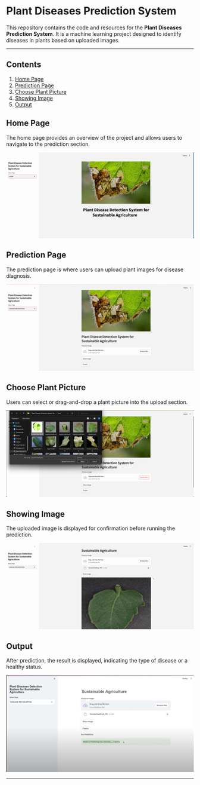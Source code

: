 # Plant Diseases Prediction System

This repository contains the code and resources for the **Plant Diseases Prediction System**. It is a machine learning project designed to identify diseases in plants based on uploaded images.

---

## Contents

1. [Home Page](#home-page)
2. [Prediction Page](#prediction-page)
3. [Choose Plant Picture](#choose-plant-picture)
4. [Showing Image](#showing-image)
5. [Output](#output)


## Home Page

The home page provides an overview of the project and allows users to navigate to the prediction section.

![Home Page](https://github.com/adityakishor1/Edunet-Plant-Disease-Detection-System-for-Sustainable-Agriculture/blob/d0335817308d7b414c5fe311abbaa71883d1b43c/Plant%20Disease%20Detection%20System%20for%20Sustainable%20Agriculture/output%20screenshots/1Home.png)


## Prediction Page

The prediction page is where users can upload plant images for disease diagnosis.

![Prediction Page](https://github.com/adityakishor1/Edunet-Plant-Disease-Detection-System-for-Sustainable-Agriculture/blob/9169c8ecba8b52ba08be31f35383c99c03dca71b/Plant%20Disease%20Detection%20System%20for%20Sustainable%20Agriculture/output%20screenshots/2Prediction%20page.png)

## Choose Plant Picture

Users can select or drag-and-drop a plant picture into the upload section.

![Choose Plant Picture](https://github.com/adityakishor1/Edunet-Plant-Disease-Detection-System-for-Sustainable-Agriculture/blob/d9df5c6e81daa73d7ba40202e49f9a13196ad3ba/Plant%20Disease%20Detection%20System%20for%20Sustainable%20Agriculture/output%20screenshots/3chooseplantpic.png)


## Showing Image

The uploaded image is displayed for confirmation before running the prediction.

![Showing Image](https://github.com/adityakishor1/Edunet-Plant-Disease-Detection-System-for-Sustainable-Agriculture/blob/d9df5c6e81daa73d7ba40202e49f9a13196ad3ba/Plant%20Disease%20Detection%20System%20for%20Sustainable%20Agriculture/output%20screenshots/4showimg.png)


## Output

After prediction, the result is displayed, indicating the type of disease or a healthy status.

![Output](https://github.com/adityakishor1/Edunet-Plant-Disease-Detection-System-for-Sustainable-Agriculture/blob/d9df5c6e81daa73d7ba40202e49f9a13196ad3ba/Plant%20Disease%20Detection%20System%20for%20Sustainable%20Agriculture/output%20screenshots/5%20output.jpg)

---
